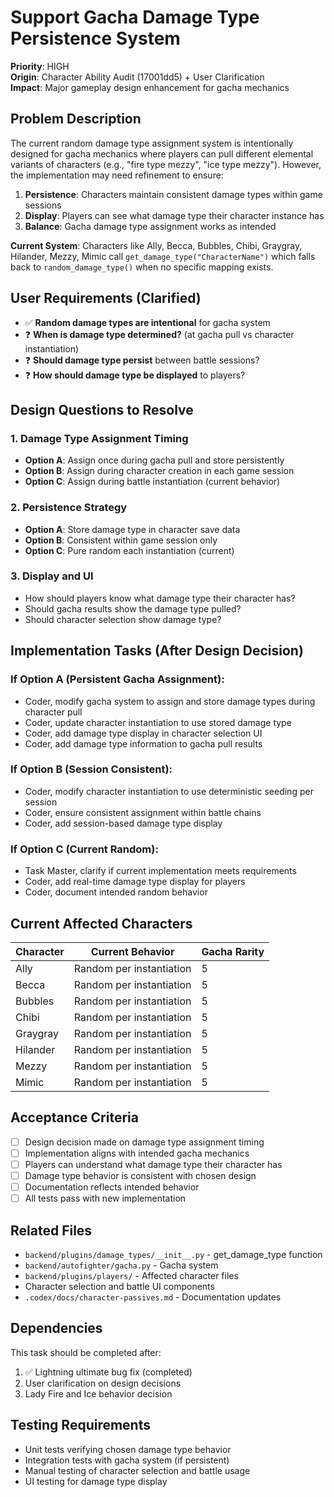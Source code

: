 # Support Gacha Damage Type Persistence System

**Priority**: HIGH  
**Origin**: Character Ability Audit (17001dd5) + User Clarification  
**Impact**: Major gameplay design enhancement for gacha mechanics  

## Problem Description

The current random damage type assignment system is intentionally designed for gacha mechanics where players can pull different elemental variants of characters (e.g., "fire type mezzy", "ice type mezzy"). However, the implementation may need refinement to ensure:

1. **Persistence**: Characters maintain consistent damage types within game sessions
2. **Display**: Players can see what damage type their character instance has
3. **Balance**: Gacha damage type assignment works as intended

**Current System**: Characters like Ally, Becca, Bubbles, Chibi, Graygray, Hilander, Mezzy, Mimic call `get_damage_type("CharacterName")` which falls back to `random_damage_type()` when no specific mapping exists.

## User Requirements (Clarified)

- ✅ **Random damage types are intentional** for gacha system
- ❓ **When is damage type determined?** (at gacha pull vs character instantiation)
- ❓ **Should damage type persist** between battle sessions?
- ❓ **How should damage type be displayed** to players?

## Design Questions to Resolve

### 1. Damage Type Assignment Timing
- **Option A**: Assign once during gacha pull and store persistently
- **Option B**: Assign during character creation in each game session  
- **Option C**: Assign during battle instantiation (current behavior)

### 2. Persistence Strategy
- **Option A**: Store damage type in character save data
- **Option B**: Consistent within game session only
- **Option C**: Pure random each instantiation (current)

### 3. Display and UI
- How should players know what damage type their character has?
- Should gacha results show the damage type pulled?
- Should character selection show damage type?

## Implementation Tasks (After Design Decision)

### If Option A (Persistent Gacha Assignment):
- Coder, modify gacha system to assign and store damage types during character pull
- Coder, update character instantiation to use stored damage type
- Coder, add damage type display in character selection UI
- Coder, add damage type information to gacha pull results

### If Option B (Session Consistent):
- Coder, modify character instantiation to use deterministic seeding per session
- Coder, ensure consistent assignment within battle chains
- Coder, add session-based damage type display

### If Option C (Current Random):
- Task Master, clarify if current implementation meets requirements
- Coder, add real-time damage type display for players
- Coder, document intended random behavior

## Current Affected Characters

| Character | Current Behavior | Gacha Rarity |
|-----------|------------------|--------------|
| Ally | Random per instantiation | 5 |
| Becca | Random per instantiation | 5 |
| Bubbles | Random per instantiation | 5 |
| Chibi | Random per instantiation | 5 |
| Graygray | Random per instantiation | 5 |
| Hilander | Random per instantiation | 5 |
| Mezzy | Random per instantiation | 5 |
| Mimic | Random per instantiation | 5 |

## Acceptance Criteria

- [ ] Design decision made on damage type assignment timing
- [ ] Implementation aligns with intended gacha mechanics
- [ ] Players can understand what damage type their character has
- [ ] Damage type behavior is consistent with chosen design
- [ ] Documentation reflects intended behavior
- [ ] All tests pass with new implementation

## Related Files

- `backend/plugins/damage_types/__init__.py` - get_damage_type function
- `backend/autofighter/gacha.py` - Gacha system
- `backend/plugins/players/` - Affected character files
- Character selection and battle UI components
- `.codex/docs/character-passives.md` - Documentation updates

## Dependencies

This task should be completed after:
1. ✅ Lightning ultimate bug fix (completed)
2. User clarification on design decisions
3. Lady Fire and Ice behavior decision

## Testing Requirements

- Unit tests verifying chosen damage type behavior
- Integration tests with gacha system (if persistent)
- Manual testing of character selection and battle usage
- UI testing for damage type display